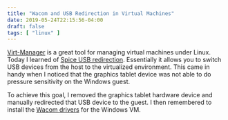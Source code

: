 ```yaml
---
title: "Wacom and USB Redirection in Virtual Machines"
date: 2019-05-24T22:15:56-04:00
draft: false
tags: [ "linux" ]
---
```


[Virt-Manager](https://virt-manager.org/) is a great tool for managing virtual machines under Linux. Today I learned of [Spice USB redirection](https://blog.wikichoon.com/2014/04/spice-usb-redirection-in-virt-manager.html). Essentially it allows you to switch USB devices from the host to the virtualized environment. This came in handy when I noticed that the graphics tablet device was not able to do pressure sensitivity on the Windows guest. 

To achieve this goal, I removed the graphics tablet hardware device and manually redirected that USB device to the guest. I then remembered to install the [Wacom drivers](https://www.wacom.com/en-us/support/product-support/drivers) for the Windows VM.
